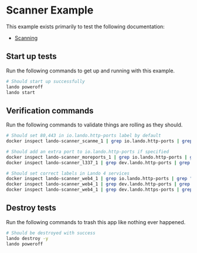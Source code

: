 # Scanner Example

This example exists primarily to test the following documentation:

* [Scanning](https://docs.lando.dev/core/v3/scanner.html)

## Start up tests

Run the following commands to get up and running with this example.

```bash
# Should start up successfully
lando poweroff
lando start
```

## Verification commands

Run the following commands to validate things are rolling as they should.

```bash
# Should set 80,443 in io.lando.http-ports label by default
docker inspect lando-scanner_scanme_1 | grep io.lando.http-ports | grep "80,443"

# Should add an extra port to io.lando.http-ports if specified
docker inspect lando-scanner_moreports_1 | grep io.lando.http-ports | grep "80,443,8888"
docker inspect lando-scanner_l337_1 | grep dev.lando.http-ports | grep "8888"

# Should set correct labels in Lando 4 services
docker inspect lando-scanner_web4_1 | grep io.lando.http-ports | grep "80,443"
docker inspect lando-scanner_web4_1 | grep dev.lando.http-ports | grep "8080"
docker inspect lando-scanner_web4_1 | grep dev.lando.https-ports | grep "8443"
```

## Destroy tests

Run the following commands to trash this app like nothing ever happened.

```bash
# Should be destroyed with success
lando destroy -y
lando poweroff
```
